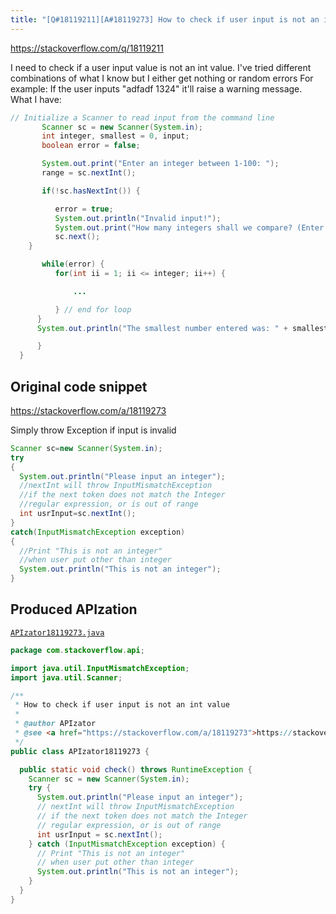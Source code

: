 ```yaml
---
title: "[Q#18119211][A#18119273] How to check if user input is not an int value"
---
```


https://stackoverflow.com/q/18119211

I need to check if a user input value is not an int value. I've tried different combinations of what I know but I either get nothing or random errors
For example:
If the user inputs "adfadf 1324" it'll raise a warning message.
What I have:


```java
// Initialize a Scanner to read input from the command line
       Scanner sc = new Scanner(System.in);
       int integer, smallest = 0, input;
       boolean error = false;

       System.out.print("Enter an integer between 1-100: ");
       range = sc.nextInt();

       if(!sc.hasNextInt()) {

          error = true;
          System.out.println("Invalid input!");
          System.out.print("How many integers shall we compare? (Enter an integer between 1-100: ");
          sc.next();
    }

       while(error) {
          for(int ii = 1; ii <= integer; ii++) {

              ...

          } // end for loop
      }
      System.out.println("The smallest number entered was: " + smallest);

      }
  }
```


## Original code snippet

https://stackoverflow.com/a/18119273

Simply throw Exception if input is invalid

```java
Scanner sc=new Scanner(System.in);
try
{
  System.out.println("Please input an integer");
  //nextInt will throw InputMismatchException
  //if the next token does not match the Integer
  //regular expression, or is out of range
  int usrInput=sc.nextInt();
}
catch(InputMismatchException exception)
{
  //Print "This is not an integer"
  //when user put other than integer
  System.out.println("This is not an integer");
}
```

## Produced APIzation

[`APIzator18119273.java`](/data/search/java/APIzator18119273.java)

```java
package com.stackoverflow.api;

import java.util.InputMismatchException;
import java.util.Scanner;

/**
 * How to check if user input is not an int value
 *
 * @author APIzator
 * @see <a href="https://stackoverflow.com/a/18119273">https://stackoverflow.com/a/18119273</a>
 */
public class APIzator18119273 {

  public static void check() throws RuntimeException {
    Scanner sc = new Scanner(System.in);
    try {
      System.out.println("Please input an integer");
      // nextInt will throw InputMismatchException
      // if the next token does not match the Integer
      // regular expression, or is out of range
      int usrInput = sc.nextInt();
    } catch (InputMismatchException exception) {
      // Print "This is not an integer"
      // when user put other than integer
      System.out.println("This is not an integer");
    }
  }
}
```